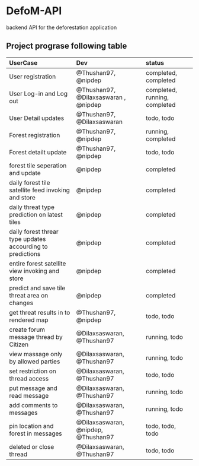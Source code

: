 # DefoM-API
backend API for the deforestation application


## Project prograse following table
| UserCase | Dev | status |
| :---     | :---| :---   |
| User registration | @Thushan97, @nipdep | completed, completed |
| User Log-in and Log out | @Thushan97, @Dilaxsaswaran , @nipdep | completed, running, completed |
| User Detail updates | @Thushan97, @Dilaxsaswaran | todo, todo |
| Forest registration | @Thushan97, @nipdep | running, completed |
| Forest detailt update | @Thushan97, @nipdep | todo, todo |
| forest tile seperation and update | @nipdep | completed |
| daily forest tile satellite feed invoking and store | @nipdep | completed |
| daily threat type prediction on latest tiles | @nipdep | completed |
| daily forest threar type updates accourding to predictions | @nipdep | completed |
| entire forest satellite view invoking and store | @nipdep | completed |
| predict and save tile threat area on changes | @nipdep | completed |
| get threat results in to rendered map | @Thushan97, @nipdep | todo, todo |
| create forum message thread by Citizen | @Dilaxsaswaran, @Thushan97 | running, todo |
| view massage only by allowed parties | @Dilaxsaswaran, @Thushan97 | running, todo |
| set restriction on thread access | @Dilaxsaswaran, @Thushan97 | todo, todo |
| put message and read message | @Dilaxsaswaran, @Thushan97 | running, todo |
| add comments to messages | @Dilaxsaswaran, @Thushan97 | running, todo |
| pin location and forest in messages | @Dilaxsaswaran, @nipdep, @Thushan97 | todo, todo, todo |
| deleted or close thread | @Dilaxsaswaran, @Thushan97 | todo, todo |
